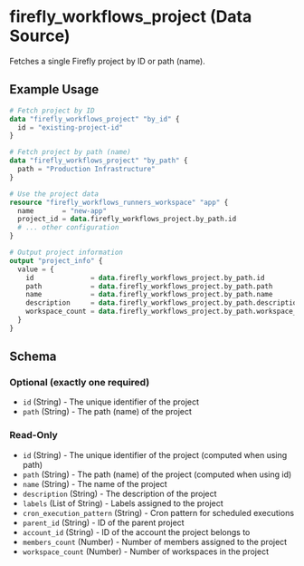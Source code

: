 # firefly_workflows_project (Data Source)

Fetches a single Firefly project by ID or path (name).

## Example Usage

```terraform
# Fetch project by ID
data "firefly_workflows_project" "by_id" {
  id = "existing-project-id"
}

# Fetch project by path (name)  
data "firefly_workflows_project" "by_path" {
  path = "Production Infrastructure"
}

# Use the project data
resource "firefly_workflows_runners_workspace" "app" {
  name       = "new-app"
  project_id = data.firefly_workflows_project.by_path.id
  # ... other configuration
}

# Output project information
output "project_info" {
  value = {
    id              = data.firefly_workflows_project.by_path.id
    path            = data.firefly_workflows_project.by_path.path
    name            = data.firefly_workflows_project.by_path.name
    description     = data.firefly_workflows_project.by_path.description
    workspace_count = data.firefly_workflows_project.by_path.workspace_count
  }
}
```

## Schema

### Optional (exactly one required)

- `id` (String) - The unique identifier of the project
- `path` (String) - The path (name) of the project

### Read-Only

- `id` (String) - The unique identifier of the project (computed when using path)
- `path` (String) - The path (name) of the project (computed when using id)  
- `name` (String) - The name of the project
- `description` (String) - The description of the project
- `labels` (List of String) - Labels assigned to the project
- `cron_execution_pattern` (String) - Cron pattern for scheduled executions
- `parent_id` (String) - ID of the parent project
- `account_id` (String) - ID of the account the project belongs to
- `members_count` (Number) - Number of members assigned to the project
- `workspace_count` (Number) - Number of workspaces in the project